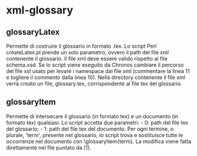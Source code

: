 # xml-glossary
<h2>glossaryLatex</h2>
Permette di costruire il glossario in formato .tex. Lo script Perl createLatex.pl prende un solo parametro, ovvero il path del file xml contenente il glossario. Il file xml deve essere valido rispetto al file schema.xsd.
Se lo script viene eseguito da Chronos cambiare il percorso del file xsl usato per levare i namespace dal file xml (commentare la linea 11 e togliere il commento dalla linea 10). 
Nella directory contenente il file xml verrà creato un file, glossary.tex, corrispondente al file tex del glossario.

<h2>glossaryItem</h2>
Permette di intersecare il glossario (in formato tex) e un documento (in formato tex) qualsiasi. Lo script accetta due parametri:
- 0: path del file tex del glossario;
- 1: path del file tex del documento.
Per ogni termine, o plurale, 'term', presente nel glossario, lo script trova e sostituisce tutte le occorrenze nel documento con \glossaryItem{term}.
La modifica viene fatta direttamente nel file puntato da (1).

